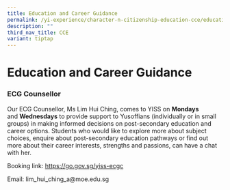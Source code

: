 ```yaml
---
title: Education and Career Guidance
permalink: /yi-experience/character-n-citizenship-education-cce/education-and-career-guidance/
description: ""
third_nav_title: CCE
variant: tiptap
---
```

<h1><strong>Education and Career Guidance</strong></h1>
<h3>ECG Counsellor</h3>
<p>Our ECG Counsellor, Ms Lim Hui Ching, comes to YISS on&nbsp;<strong>Mondays </strong>and&nbsp;<strong>Wednesdays</strong>&nbsp;to
provide support to Yusoffians (individually or in small groups) in making
informed decisions on post-secondary education and career options. Students
who would like to explore more about subject choices, enquire about post-secondary
education pathways or find out more about their career interests, strengths
and passions, can have a chat with her.</p>
<p>Booking link:&nbsp;<a href="https://go.gov.sg/yiss-ecgc" rel="noopener nofollow" target="_blank">https://go.gov.sg/yiss-ecgc</a>
</p>
<p>Email: lim_hui_ching_a@moe.edu.sg</p>
<p></p>
<p></p>